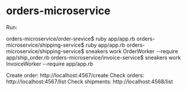 # orders-microservice

Run:

  orders-microservice/order-srevice$ ruby app/app.rb
  orders-microservice/shipping-service$ ruby app/app.rb
  orders-microservice/shipping-service$ sneakers work OrderWorker --require app/ship_order.rb
  orders-microservice/invoice-service$ sneakers work InvoiceWorker --require app/app.rb

Create order: http://localhost:4567/create
Check orders: http://localhost:4567/list
Check shipments: http://localhost:4568/list
